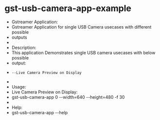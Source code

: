 # gst-usb-camera-app-example
* Gstreamer Application:
 * Gstreamer Application for single USB Camera usecases with different possible
 * outputs
 *
 * Description:
 * This application Demonstrates single USB camera usecases with below possible
 * output:
 *     --Live Camera Preview on Display
 *
 * Usage:
 * Live Camera Preview on Display:
 * gst-usb-camera-app 0 --width=640 --height=480 -f 30
 *
 * Help:
 * gst-usb-camera-app --help
